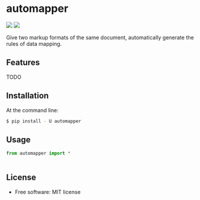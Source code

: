# automapper

[![](https://img.shields.io/travis/jeroyang/automapper.svg)](https://travis-ci.org/jeroyang/automapper)
[![](https://img.shields.io/pypi/v/automapper.svg)](https://pypi.python.org/pypi/automapper)

Give two markup formats of the same document, automatically generate the rules of data mapping.

## Features
  TODO

## Installation

At the command line:

```bash
$ pip install - U automapper
```

## Usage
```python
from automapper import *
    
```
## License
* Free software: MIT license

